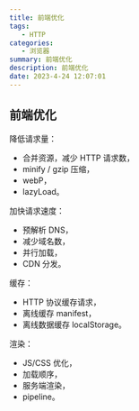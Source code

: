 ```yaml
---
title: 前端优化
tags: 
   - HTTP
categories: 
   - 浏览器
summary: 前端优化
description: 前端优化
date: 2023-4-24 12:07:01
---
```




## 前端优化



降低请求量：

- 合并资源，减少 HTTP 请求数，
- minify / gzip 压缩，
- webP，
- lazyLoad。 

加快请求速度：

- 预解析 DNS，
- 减少域名数，
- 并行加载，
- CDN 分发。 

缓存：

- HTTP 协议缓存请求，
- 离线缓存 manifest，
- 离线数据缓存 localStorage。 

渲染：

- JS/CSS 优化，
- 加载顺序，
- 服务端渲染，
- pipeline。